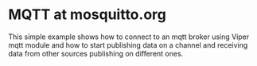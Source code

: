 MQTT at mosquitto.org
=====================

This simple example shows how to connect to an mqtt broker using Viper mqtt module
and how to start publishing data on a channel and receiving data 
from other sources publishing on different ones.